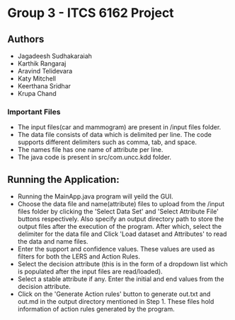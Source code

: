 # Group 3 - ITCS 6162 Project

## Authors
- Jagadeesh Sudhakaraiah
- Karthik Rangaraj
- Aravind Telidevara
- Katy Mitchell
- Keerthana Sridhar
- Krupa Chand

### Important Files
- The input files(car and mammogram) are present in /input files folder.
- The data file consists of data which is delimited per line. The code supports different delimiters such as comma, tab, and space.
- The names file has one name of attribute per line.
- The java code is present in src/com.uncc.kdd folder.

## Running the Application:
- Running the MainApp.java program will yeild the GUI.
- Choose the data file and name(attribute) files to upload from the /input files folder by clicking the 'Select Data Set' and 'Select Attribute File' buttons respectively. Also specify an output directory path to store the output files after the execution of the program. After which, select the delimiter for the data file and Click 'Load dataset and Attributes' to read the data and name files.
- Enter the support and confidence values. These values are used as filters for both the LERS and Action Rules.
- Select the decision attribute (this is in the form of a dropdown list which is populated after the input files are read/loaded). 
- Select a stable attribute if any. Enter the initial and end values from the decision attribute.
- Click on the 'Generate Action rules' button to generate out.txt and out.md in the output directory mentioned in Step 1. These files hold information of action rules generated by the program.